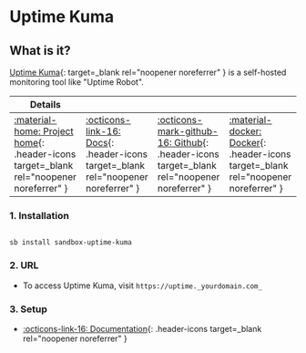 # Uptime Kuma

## What is it?

[Uptime Kuma](https://github.com/louislam/uptime-kuma){: target=_blank rel="noopener noreferrer" } is a self-hosted monitoring tool like "Uptime Robot".

| Details     |             |             |             |
|-------------|-------------|-------------|-------------|
| [:material-home: Project home](https://github.com/louislam/uptime-kuma){: .header-icons target=_blank rel="noopener noreferrer" } | [:octicons-link-16: Docs](https://github.com/louislam/uptime-kuma/wiki){: .header-icons target=_blank rel="noopener noreferrer" } | [:octicons-mark-github-16: Github](https://github.com/louislam/uptime-kuma){: .header-icons target=_blank rel="noopener noreferrer" } | [:material-docker: Docker](https://hub.docker.com/r/louislam/uptime-kuma){: .header-icons target=_blank rel="noopener noreferrer" }|

### 1. Installation

``` shell

sb install sandbox-uptime-kuma

```

### 2. URL

- To access Uptime Kuma, visit `https://uptime._yourdomain.com_`

### 3. Setup

- [:octicons-link-16: Documentation](https://github.com/louislam/uptime-kuma/wiki){: .header-icons target=_blank rel="noopener noreferrer" }
